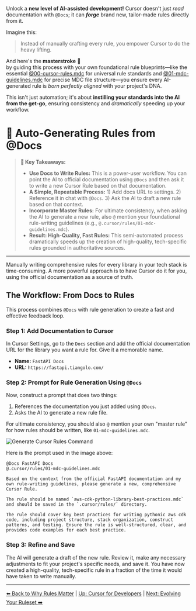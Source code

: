 Unlock a **new level of AI-assisted development!** Cursor doesn't just *read* documentation with `@Docs`; it can ***forge*** brand new, tailor-made rules directly from it.

Imagine this:
> Instead of manually crafting every rule, you empower Cursor to do the heavy lifting.

And here's the **masterstroke** 🍆  
by guiding this process with your own foundational rule blueprints—like the essential [@00-cursor-rules.mdc](../../.cursor/rules/00-cursor-rules.mdc) for universal rule standards and [@01-mdc-guidelines.mdc](../../.cursor/rules/01-mdc-guidelines.mdc) for precise MDC file structure—you ensure every AI-generated rule is *born perfectly aligned* with your project's DNA.

This isn't just automation; it's about **instilling your standards into the AI from the get-go**, ensuring consistency and *dramatically* speeding up your workflow.

# 🤖 Auto-Generating Rules from @Docs

> **🔑 Key Takeaways:**
> 
> - **Use Docs to Write Rules:** This is a power-user workflow. You can point the AI to official documentation using `@Docs` and then ask it to write a new Cursor Rule based on that documentation.
> - **A Simple, Repeatable Process:** 1) Add docs URL to settings. 2) Reference it in chat with `@Docs`. 3) Ask the AI to draft a new rule based on that context.
> - **Incorporate Master Rules:** For ultimate consistency, when asking the AI to generate a new rule, also `@` mention your foundational rule-writing guidelines (e.g., `@.cursor/rules/01-mdc-guidelines.mdc`).
> - **Result: High-Quality, Fast Rules:** This semi-automated process dramatically speeds up the creation of high-quality, tech-specific rules grounded in authoritative sources.

---

Manually writing comprehensive rules for every library in your tech stack is time-consuming. A more powerful approach is to have Cursor do it for you, using the official documentation as a source of truth.

## The Workflow: From Docs to Rules

This process combines `@Docs` with rule generation to create a fast and effective feedback loop.

### Step 1: Add Documentation to Cursor
In Cursor Settings, go to the `Docs` section and add the official documentation URL for the library you want a rule for. Give it a memorable name.

-   **Name:** `FastAPI Docs`
-   **URL:** `https://fastapi.tiangolo.com/`

### Step 2: Prompt for Rule Generation Using `@Docs`
Now, construct a prompt that does two things:
1.  References the documentation you just added using `@Docs`.
2.  Asks the AI to generate a new rule file.

For ultimate consistency, you should also `@` mention your own "master rule" for how rules should be written, like `01-mdc-guidelines.mdc`.

![Generate Cursor Rules Command](../assets/generate_cursor_rules_command.png)

Here is the prompt used in the image above:
```plaintext
@Docs FastAPI Docs
@.cursor/rules/01-mdc-guidelines.mdc

Based on the context from the official FastAPI documentation and my own rule-writing guidelines, please generate a new, comprehensive Cursor Rule.

The rule should be named `aws-cdk-python-library-best-practices.mdc` and should be saved in the `.cursor/rules/` directory.

The rule should cover key best practices for writing pythonic aws cdk code, including project structure, stack organization, construct patterns, and testing. Ensure the rule is well-structured, clear, and provides code examples for each best practice.
```

### Step 3: Refine and Save
The AI will generate a draft of the new rule. Review it, make any necessary adjustments to fit your project's specific needs, and save it. You have now created a high-quality, tech-specific rule in a fraction of the time it would have taken to write manually.

---

[⬅️ Back to Why Rules Matter](./02a-Why-Tech-Specific-Rules-Matter.md) | [Up: Cursor for Developers](../README.md) | [Next: Evolving Your Ruleset ➡️](./02c-Evolving-Your-Ruleset.md) 